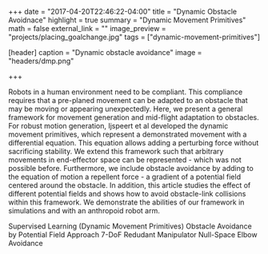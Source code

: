 +++
date = "2017-04-20T22:46:22-04:00"
title = "Dynamic Obstacle Avoidnace"
highlight = true
summary = "Dynamic Movement Primitives"
math = false
external_link = ""
image_preview = "projects/placing_goalchange.jpg"
tags = ["dynamic-movement-primitives"]

[header]
  caption = "Dynamic obstacle avoidance"
  image = "headers/dmp.png"

+++

Robots in a human environment need to be compliant. This compliance requires that a pre-planed movement can be adapted to an obstacle that may be moving or appearing unexpectedly. Here, we present a general framework for movement generation and mid-flight adaptation to obstacles. For robust motion generation, Ijspeert et al developed the dynamic movement primitives, which represent a demonstrated movement with a differential equation. This equation allows adding a perturbing force without sacrificing stability. We extend this framework such that arbitrary movements in end-effector space can be represented - which was not possible before. Furthermore, we include obstacle avoidance by adding to the equation of motion a repellent force - a gradient of a potential field centered around the obstacle. In addition, this article studies the effect of different potential fields and shows how to avoid obstacle-link collisions within this framework. We demonstrate the abilities of our framework in simulations and with an anthropoid robot arm.


Supervised Learning (Dynamic Movement Primitives)
Obstacle Avoidance by Potential Field Approach
7-DoF Redudant Manipulator
Null-Space Elbow Avoidance